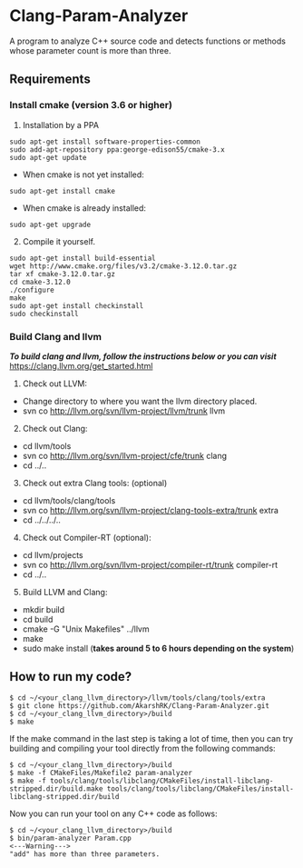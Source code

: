 # Clang-Param-Analyzer

A program to analyze C++ source code and detects functions or methods whose parameter count is more than three.

## Requirements
### Install cmake (version 3.6 or higher) 
1. Installation by a PPA
```
sudo apt-get install software-properties-common
sudo add-apt-repository ppa:george-edison55/cmake-3.x
sudo apt-get update
```
* When cmake is not yet installed:
```
sudo apt-get install cmake
```
* When cmake is already installed:
```
sudo apt-get upgrade
```
2. Compile it yourself.
```
sudo apt-get install build-essential
wget http://www.cmake.org/files/v3.2/cmake-3.12.0.tar.gz
tar xf cmake-3.12.0.tar.gz
cd cmake-3.12.0
./configure
make
sudo apt-get install checkinstall
sudo checkinstall
```
### Build Clang and llvm
***To build clang and llvm, follow the instructions below or you can visit*** https://clang.llvm.org/get_started.html
1. Check out LLVM:
* Change directory to where you want the llvm directory placed.
* svn co http://llvm.org/svn/llvm-project/llvm/trunk llvm
2. Check out Clang:
* cd llvm/tools
* svn co http://llvm.org/svn/llvm-project/cfe/trunk clang
* cd ../..
3. Check out extra Clang tools: (optional)
* cd llvm/tools/clang/tools
* svn co http://llvm.org/svn/llvm-project/clang-tools-extra/trunk extra
* cd ../../../..
4. Check out Compiler-RT (optional):
* cd llvm/projects
* svn co http://llvm.org/svn/llvm-project/compiler-rt/trunk compiler-rt
* cd ../..
5. Build LLVM and Clang:
* mkdir build 
* cd build
* cmake -G "Unix Makefiles" ../llvm
* make
* sudo make install (**takes around 5 to 6 hours depending on the system**)

## How to run my code?
```
$ cd ~/<your_clang_llvm_directory>/llvm/tools/clang/tools/extra
$ git clone https://github.com/AkarshRK/Clang-Param-Analyzer.git
$ cd ~/<your_clang_llvm_directory>/build
$ make
```

If the make command in the last step is taking a lot of time, then you can try building and compiling your tool directly from the following commands:
```
$ cd ~/<your_clang_llvm_directory>/build
$ make -f CMakeFiles/Makefile2 param-analyzer
$ make -f tools/clang/tools/libclang/CMakeFiles/install-libclang-stripped.dir/build.make tools/clang/tools/libclang/CMakeFiles/install-libclang-stripped.dir/build
```

Now you can run your tool on any C++ code as follows:
```
$ cd ~/<your_clang_llvm_directory>/build
$ bin/param-analyzer Param.cpp
<---Warning--->
"add" has more than three parameters. 
```













